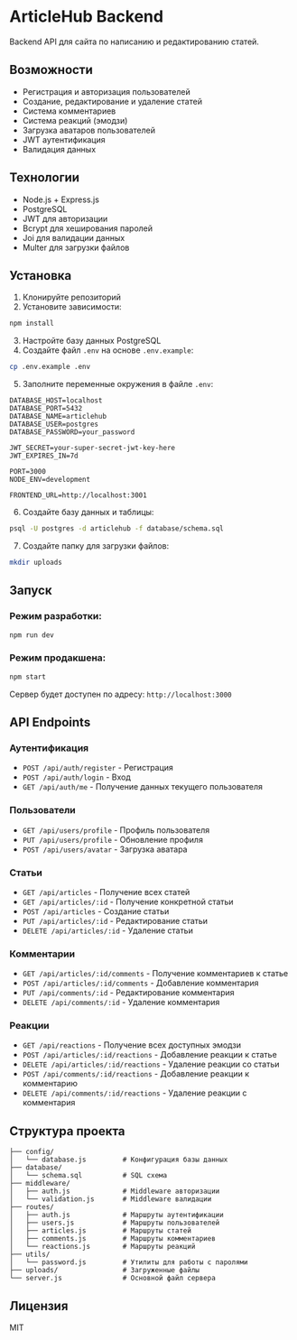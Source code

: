 # ArticleHub Backend

Backend API для сайта по написанию и редактированию статей.

## Возможности

- Регистрация и авторизация пользователей
- Создание, редактирование и удаление статей
- Система комментариев
- Система реакций (эмодзи)
- Загрузка аватаров пользователей
- JWT аутентификация
- Валидация данных

## Технологии

- Node.js + Express.js
- PostgreSQL
- JWT для авторизации
- Bcrypt для хеширования паролей
- Joi для валидации данных
- Multer для загрузки файлов

## Установка

1. Клонируйте репозиторий
2. Установите зависимости:
```bash
npm install
```

3. Настройте базу данных PostgreSQL
4. Создайте файл `.env` на основе `.env.example`:
```bash
cp .env.example .env
```

5. Заполните переменные окружения в файле `.env`:
```env
DATABASE_HOST=localhost
DATABASE_PORT=5432
DATABASE_NAME=articlehub
DATABASE_USER=postgres
DATABASE_PASSWORD=your_password

JWT_SECRET=your-super-secret-jwt-key-here
JWT_EXPIRES_IN=7d

PORT=3000
NODE_ENV=development

FRONTEND_URL=http://localhost:3001
```

6. Создайте базу данных и таблицы:
```bash
psql -U postgres -d articlehub -f database/schema.sql
```

7. Создайте папку для загрузки файлов:
```bash
mkdir uploads
```

## Запуск

### Режим разработки:
```bash
npm run dev
```

### Режим продакшена:
```bash
npm start
```

Сервер будет доступен по адресу: `http://localhost:3000`

## API Endpoints

### Аутентификация
- `POST /api/auth/register` - Регистрация
- `POST /api/auth/login` - Вход
- `GET /api/auth/me` - Получение данных текущего пользователя

### Пользователи
- `GET /api/users/profile` - Профиль пользователя
- `PUT /api/users/profile` - Обновление профиля
- `POST /api/users/avatar` - Загрузка аватара

### Статьи
- `GET /api/articles` - Получение всех статей
- `GET /api/articles/:id` - Получение конкретной статьи
- `POST /api/articles` - Создание статьи
- `PUT /api/articles/:id` - Редактирование статьи
- `DELETE /api/articles/:id` - Удаление статьи

### Комментарии
- `GET /api/articles/:id/comments` - Получение комментариев к статье
- `POST /api/articles/:id/comments` - Добавление комментария
- `PUT /api/comments/:id` - Редактирование комментария
- `DELETE /api/comments/:id` - Удаление комментария

### Реакции
- `GET /api/reactions` - Получение всех доступных эмодзи
- `POST /api/articles/:id/reactions` - Добавление реакции к статье
- `DELETE /api/articles/:id/reactions` - Удаление реакции со статьи
- `POST /api/comments/:id/reactions` - Добавление реакции к комментарию
- `DELETE /api/comments/:id/reactions` - Удаление реакции с комментария

## Структура проекта

```
├── config/
│   └── database.js         # Конфигурация базы данных
├── database/
│   └── schema.sql          # SQL схема
├── middleware/
│   ├── auth.js             # Middleware авторизации
│   └── validation.js       # Middleware валидации
├── routes/
│   ├── auth.js             # Маршруты аутентификации
│   ├── users.js            # Маршруты пользователей
│   ├── articles.js         # Маршруты статей
│   ├── comments.js         # Маршруты комментариев
│   └── reactions.js        # Маршруты реакций
├── utils/
│   └── password.js         # Утилиты для работы с паролями
├── uploads/                # Загруженные файлы
└── server.js               # Основной файл сервера
```

## Лицензия

MIT 
